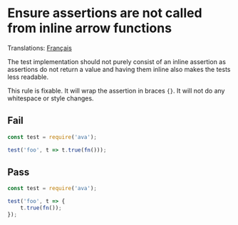 # Ensure assertions are not called from inline arrow functions

Translations: [Français](https://github.com/avajs/ava-docs/blob/main/fr_FR/related/eslint-plugin-ava/docs/rules/no-inline-assertions.md)

The test implementation should not purely consist of an inline assertion as assertions do not return a value and having them inline also makes the tests less readable.

This rule is fixable. It will wrap the assertion in braces `{}`. It will not do any whitespace or style changes.


## Fail

```js
const test = require('ava');

test('foo', t => t.true(fn()));
```


## Pass

```js
const test = require('ava');

test('foo', t => {
	t.true(fn());
});
```
